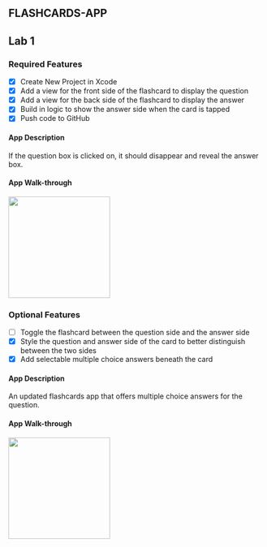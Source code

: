 ## FLASHCARDS-APP

## Lab 1 

### Required Features
- [X] Create New Project in Xcode
- [X] Add a view for the front side of the flashcard to display the question
- [X] Add a view for the back side of the flashcard to display the answer
- [X] Build in logic to show the answer side when the card is tapped
- [X] Push code to GitHub

#### App Description
If the question box is clicked on, it should disappear and reveal the answer box.

#### App Walk-through
<img src=http://g.recordit.co/MgmycviGix.gif width=200><br>

### Optional Features
- [ ] Toggle the flashcard between the question side and the answer side
- [X] Style the question and answer side of the card to better distinguish between the two sides
- [X] Add selectable multiple choice answers beneath the card

#### App Description
An updated flashcards app that offers multiple choice answers for the question.

#### App Walk-through
<img src=http://g.recordit.co/1zb78zJ691.gif width=200><br>
